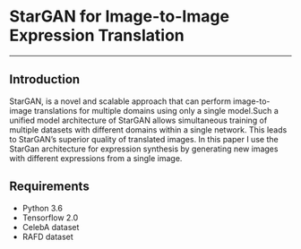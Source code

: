 # StarGAN for Image-to-Image Expression Translation
---------------------------------------------------------
## Introduction 
StarGAN, is a novel and scalable approach that can perform image-to-image translations  for  multiple  domains  using  only  a  single  model.Such a unified model architecture of StarGAN allows simultaneous training of multiple datasets with different domains within a single network. This leads to StarGAN’s superior quality of translated images. In this paper I use the StarGan architecture for expression synthesis by generating new images with different expressions from a single image. 

##


## Requirements
* Python 3.6
* Tensorflow 2.0
* CelebA dataset 
* RAFD dataset

